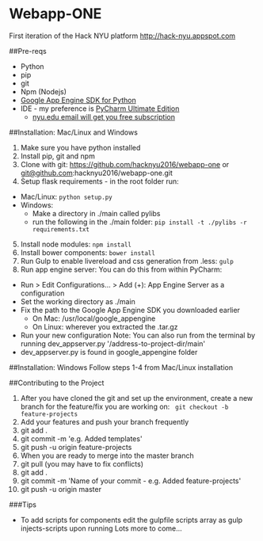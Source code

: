 # Webapp-ONE
First iteration of the Hack NYU platform
http://hack-nyu.appspot.com

##Pre-reqs
* Python
* pip
* git
* Npm (Nodejs)
* [Google App Engine SDK for Python](https://cloud.google.com/appengine/downloads?hl=en)
* IDE - my preference is [PyCharm Ultimate Edition](https://www.jetbrains.com/pycharm/download/)
  * [nyu.edu email will get you free subscription](https://www.jetbrains.com/student/)

##Installation: Mac/Linux and Windows
1. Make sure you have python installed
2. Install pip, git and npm
3. Clone with git: https://github.com/hacknyu2016/webapp-one or git@github.com:hacknyu2016/webapp-one.git
4. Setup flask requirements - in the root folder run:
  * Mac/Linux: ```python setup.py```
  * Windows: 
     - Make a directory in ./main called pylibs
     - run the following in the ./main folder: ```pip install -t ./pylibs -r requirements.txt```
5. Install node modules: ```npm install```
6. Install bower components: ```bower install```
7. Run Gulp to enable livereload and css generation from .less: ```gulp```
8. Run app engine server: You can do this from within PyCharm:
  * Run > Edit Configurations... > Add (+): App Engine Server as a configuration
  * Set the working directory as ./main
  * Fix the path to the Google App Engine SDK you downloaded earlier
    - On Mac: /usr/local/google_appengine
    - On Linux: wherever you extracted the .tar.gz
  * Run your new configuration
Note: You can also run from the terminal by running dev_appserver.py '/address-to-project-dir/main'
  * dev_appserver.py is found in google_appengine folder

##Installation: Windows
Follow steps 1-4 from Mac/Linux installation

##Contributing to the Project
1. After you have cloned the git and set up the environment, create a new branch for the feature/fix you are working on: ``` git checkout -b feature-projects```
2. Add your features and push your branch frequently
  1. git add .
  2. git commit -m 'e.g. Added templates'
  3. git push -u origin feature-projects  
3. When you are ready to merge into the master branch
  1. git pull (you may have to fix conflicts)
  2. git add .
  3. git commit -m 'Name of your commit - e.g. Added feature-projects'
  4. git push -u origin master

###Tips
* To add scripts for components edit the gulpfile scripts array as gulp injects-scripts upon running
Lots more to come...